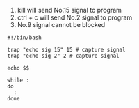 1. kill will send No.15 signal to program
2. ctrl + c will send No.2 signal to program
3. No.9 signal cannot be blocked

```shell
#!/bin/bash

trap "echo sig 15" 15 # capture signal
trap "echo sig 2" 2 # capture signal

echo $$

while :
do
  :
done
```